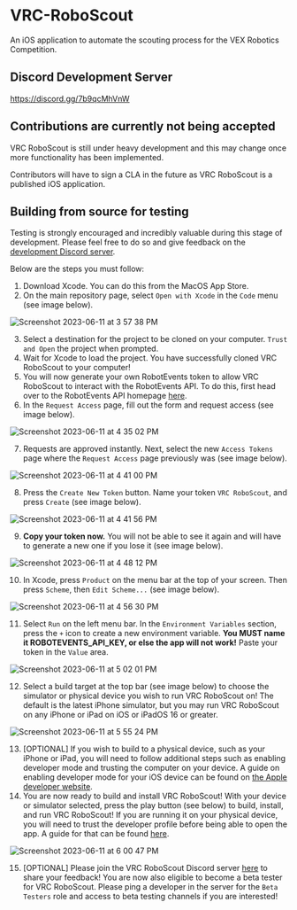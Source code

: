 # VRC-RoboScout
An iOS application to automate the scouting process for the VEX Robotics Competition.

## Discord Development Server
https://discord.gg/7b9qcMhVnW

## Contributions are currently not being accepted
VRC RoboScout is still under heavy development and this may change once more functionality has been implemented.

Contributors will have to sign a CLA in the future as VRC RoboScout is a published iOS application.

## Building from source for testing
Testing is strongly encouraged and incredibly valuable during this stage of development. Please feel free to do so and give feedback on the [development Discord server](https://discord.gg/7b9qcMhVnW).

Below are the steps you must follow:

1. Download Xcode. You can do this from the MacOS App Store.
2. On the main repository page, select `Open with Xcode` in the `Code` menu (see image below).

![Screenshot 2023-06-11 at 3 57 38 PM](https://github.com/SunkenSplash/VRC-RoboScout/assets/62484109/1a227b72-5274-4d1c-927e-bdc96e96c637)

3. Select a destination for the project to be cloned on your computer. `Trust and Open` the project when prompted.
4. Wait for Xcode to load the project. You have successfully cloned VRC RoboScout to your computer!
5. You will now generate your own RobotEvents token to allow VRC RoboScout to interact with the RobotEvents API. To do this, first head over to the RobotEvents API homepage [here](https://www.robotevents.com/api/v2).
6. In the `Request Access` page, fill out the form and request access (see image below).

![Screenshot 2023-06-11 at 4 35 02 PM](https://github.com/SunkenSplash/VRC-RoboScout/assets/62484109/c5eed9b0-61e1-4795-ac7e-e33493d232fe)

7. Requests are approved instantly. Next, select the new `Access Tokens` page where the `Request Access` page previously was (see image below).

![Screenshot 2023-06-11 at 4 41 00 PM](https://github.com/SunkenSplash/VRC-RoboScout/assets/62484109/5b86baa9-d1fa-4bb3-9d63-ef4984750baf)

8.  Press the `Create New Token` button. Name your token `VRC RoboScout`, and press `Create` (see image below).

![Screenshot 2023-06-11 at 4 41 56 PM](https://github.com/SunkenSplash/VRC-RoboScout/assets/62484109/91fbd829-5c67-4636-ad0a-bc554a8c1e29)

9. **Copy your token now.** You will not be able to see it again and will have to generate a new one if you lose it (see image below).

![Screenshot 2023-06-11 at 4 48 12 PM](https://github.com/SunkenSplash/VRC-RoboScout/assets/62484109/2e09f1bb-0e9f-4c6a-b107-066815142b36)

10. In Xcode, press `Product` on the menu bar at the top of your screen. Then press `Scheme`, then `Edit Scheme...` (see image below).

![Screenshot 2023-06-11 at 4 56 30 PM](https://github.com/SunkenSplash/VRC-RoboScout/assets/62484109/ddc1852d-58ab-425a-8805-bcc538c02ecc)

11. Select `Run` on the left menu bar. In the `Environment Variables` section, press the `+` icon to create a new environment variable. **You MUST name it ROBOTEVENTS_API_KEY, or else the app will not work!** Paste your token in the `Value` area.

![Screenshot 2023-06-11 at 5 02 01 PM](https://github.com/SunkenSplash/VRC-RoboScout/assets/62484109/ce807ea0-ee4e-4a9e-8740-143f7e99f276)

12. Select a build target at the top bar (see image below) to choose the simulator or physical device you wish to run VRC RoboScout on! The default is the latest iPhone simulator, but you may run VRC RoboScout on any iPhone or iPad on iOS or iPadOS 16 or greater.

![Screenshot 2023-06-11 at 5 55 24 PM](https://github.com/SunkenSplash/VRC-RoboScout/assets/62484109/a6e9abe3-3cad-44b1-9e39-520626ec8b5e)

13. [OPTIONAL] If you wish to build to a physical device, such as your iPhone or iPad, you will need to follow additional steps such as enabling developer mode and trusting the computer on your device. A guide on enabling developer mode for your iOS device can be found on [the Apple developer website](https://developer.apple.com/documentation/xcode/enabling-developer-mode-on-a-device).
14. You are now ready to build and install VRC RoboScout! With your device or simulator selected, press the play button (see below) to build, install, and run VRC RoboScout! If you are running it on your physical device, you will need to trust the developer profile before being able to open the app. A guide for that can be found [here](https://osxdaily.com/2021/05/07/how-to-trust-an-app-on-iphone-ipad-to-fix-untrusted-developer-message/).

![Screenshot 2023-06-11 at 6 00 47 PM](https://github.com/SunkenSplash/VRC-RoboScout/assets/62484109/d765223e-d815-4d73-9f0b-0f87747e5eff)

15. [OPTIONAL] Please join the VRC RoboScout Discord server [here](https://discord.gg/7b9qcMhVnW) to share your feedback! You are now also eligible to become a beta tester for VRC RoboScout. Please ping a developer in the server for the `Beta Testers` role and access to beta testing channels if you are interested!
